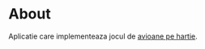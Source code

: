 # About

Aplicatie care implementeaza jocul de [avioane pe hartie](https://ro.wikipedia.org/wiki/Avioane_(joc)).

